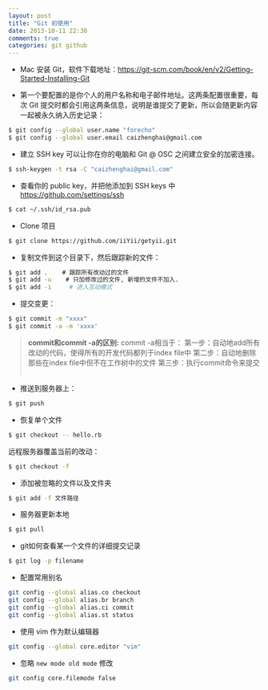 ```yaml
---
layout: post
title: "Git 初使用"
date: 2013-10-11 22:30
comments: true
categories: git github
---
```


- Mac 安装 Git，软件下载地址：<https://git-scm.com/book/en/v2/Getting-Started-Installing-Git>

- 第一个要配置的是你个人的用户名称和电子邮件地址。这两条配置很重要，每次 Git 提交时都会引用这两条信息，说明是谁提交了更新，所以会随更新内容一起被永久纳入历史记录： 

```sh
$ git config --global user.name "forecho"
$ git config --global user.email caizhenghai@gmail.com
```

- 建立 SSH key 可以让你在你的电脑和 Git @ OSC 之间建立安全的加密连接。

```sh
$ ssh-keygen -t rsa -C "caizhenghai@gmail.com"
```

- 查看你的 public key，并把他添加到 SSH keys 中 <https://github.com/settings/ssh>

```sh
$ cat ~/.ssh/id_rsa.pub
```

- Clone 项目

```sh
$ git clone https://github.com/iiYii/getyii.git
```

- 复制文件到这个目录下，然后跟踪新的文件：

```sh
$ git add .    # 跟踪所有改动过的文件
$ git add -u    # 只加修改过的文件, 新增的文件不加入.
$ git add -i     # 进入互动模式
```

- 提交变更：

```sh
$ git commit -m "xxxx"
$ git commit -a -m 'xxxx'
```

>**commit和commit -a的区别:**
commit -a相当于：
第一步：自动地add所有改动的代码，使得所有的开发代码都列于index file中
第二步：自动地删除那些在index file中但不在工作树中的文件
第三步：执行commit命令来提交 ​

- 推送到服务器上：

```sh
$ git push
```

- 恢复单个文件

```sh
$ git checkout -- hello.rb
```

远程服务器覆盖当前的改动：

```sh
$ git checkout -f
```

- 添加被忽略的文件以及文件夹

```sh
$ git add -f 文件路径
```

- 服务器更新本地

```sh
$ git pull
```

- git如何查看某一个文件的详细提交记录

```sh
$ git log -p filename
```


- 配置常用别名

```sh
git config --global alias.co checkout
git config --global alias.br branch
git config --global alias.ci commit
git config --global alias.st status
```

- 使用 vim 作为默认编辑器

```sh
git config --global core.editor "vim"
```

- 忽略 `new mode old mode` 修改

```sh
git config core.filemode false
```
